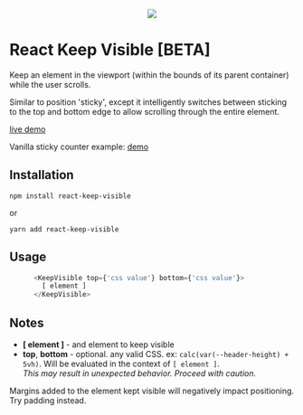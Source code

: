 <p align="center">
  <img src="http://gregtaff.com/misc/keep-visible.gif" />
</p>

# React Keep Visible [BETA]
Keep an element in the viewport (within the bounds of its parent container) while the user scrolls.

Similar to position 'sticky', except it intelligently switches between sticking to the top and bottom 
edge to allow scrolling through the entire element.

[live demo](https://codesandbox.io/s/keep-visible-demo-1x1fw?file=/src/App.js)

Vanilla sticky counter example: [demo](https://codesandbox.io/s/keep-visible-counter-demo-sumq9?file=/src/App.js) 


## Installation

`npm install react-keep-visible`

or

`yarn add react-keep-visible`

## Usage

```js
      <KeepVisible top={'css value'} bottom={'css value'}>
        [ element ]
      </KeepVisible>
```

## Notes
- **[ element ]** - and element to keep visible
- **top**, **bottom** - optional. any valid CSS.  ex: `calc(var(--header-height) + 5vh)`.  Will be evaluated in the context of `[ element ]`.  
*This may result in unexpected behavior. Proceed with caution.*

Margins added to the element kept visible will negatively impact positioning.  Try padding instead.
